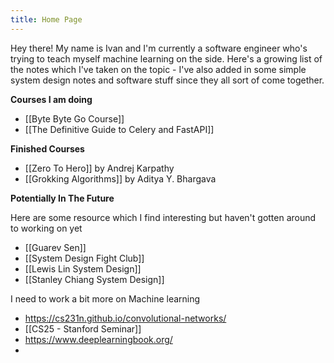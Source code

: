```yaml
---
title: Home Page
---
```


Hey there! My name is Ivan and I'm currently a software engineer who's trying to teach myself machine learning on the side. Here's a growing list of the notes which I've taken on the topic - I've also added in some simple system design notes and software stuff since they all sort of come together.

**Courses I am doing**

- [[Byte Byte Go Course]]
- [[The Definitive Guide to Celery and FastAPI]]

**Finished Courses**

- [[Zero To Hero]] by Andrej Karpathy
- [[Grokking Algorithms]] by Aditya Y. Bhargava

**Potentially In The Future**

Here are some resource which I find interesting but haven't gotten around to working on yet

- [[Guarev Sen]]
- [[System Design Fight Club]]
- [[Lewis Lin System Design]]
- [[Stanley Chiang System Design]]

I need to work a bit more on Machine learning
- https://cs231n.github.io/convolutional-networks/
- [[CS25 - Stanford Seminar]]
- https://www.deeplearningbook.org/
- 
